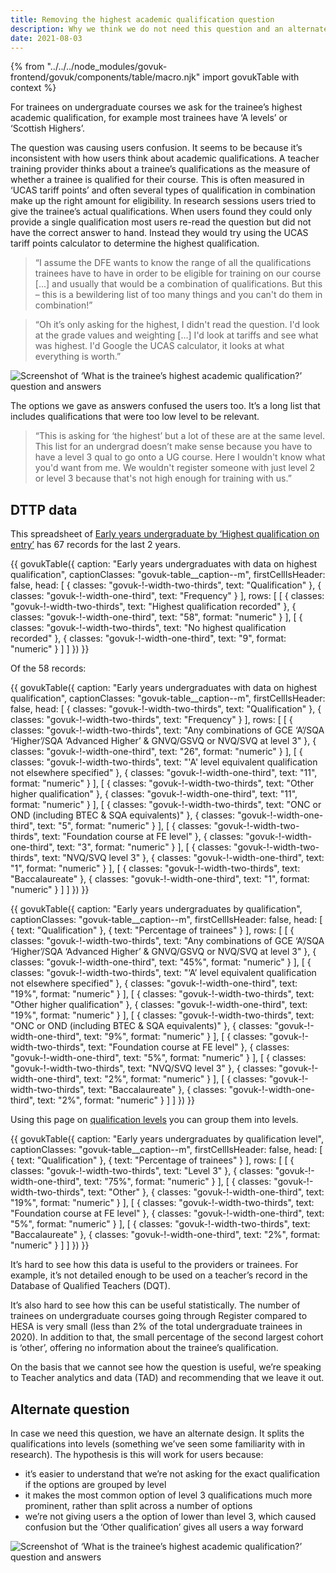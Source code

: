 ```yaml
---
title: Removing the highest academic qualification question
description: Why we think we do not need this question and an alternate design if we do.
date: 2021-08-03
---
```


{% from "../../../node_modules/govuk-frontend/govuk/components/table/macro.njk" import govukTable with context %}

For trainees on undergraduate courses we ask for the trainee’s highest academic qualification, for example most trainees have ‘A levels’ or ‘Scottish Highers’.

The question was causing users confusion. It seems to be because it’s inconsistent with how users think about academic qualifications. A teacher training provider thinks about a trainee’s qualifications as the measure of whether a trainee is qualified for their course. This is often measured in ‘UCAS tariff points’ and often several types of qualification in combination make up the right amount for eligibility. In research sessions users tried to give the trainee’s actual qualifications. When users found they could only provide a single qualification most users re-read the question but did not have the correct answer to hand. Instead they would try using the UCAS tariff points calculator to determine the highest qualification. 

> “I assume the DFE wants to know the range of all the qualifications trainees have to have in order to be eligible for training on our course [...] and usually that would be a combination of qualifications. But this – this is a bewildering list of too many things and you can't do them in combination!”

> “Oh it’s only asking for the highest, I didn't read the question. I'd look at the grade values and weighting [...] I'd look at tariffs and see what was highest. I'd Google the UCAS calculator, it looks at what everything is worth.”

![Screenshot of ‘What is the trainee’s highest academic qualification?’ question and answers](highest-academic-qualification-v1.png "Highest academic qualification — first iteration.")

The options we gave as answers confused the users too. It’s a long list that includes qualifications that were too low level to be relevant.

> “This is asking for ‘the highest’ but a lot of these are at the same level. This list for an undergrad doesn’t make sense because you have to have a level 3 qual to go onto a UG course. Here I wouldn't know what you'd want from me. We wouldn't register someone with just level 2 or level 3 because that's not high enough for training with us.”

## DTTP data

This spreadsheet of [Early years undergraduate by ‘Highest qualification on entry’](https://docs.google.com/spreadsheets/u/1/d/1fb2ialqhFKxVh8WZ8yeoeKkJrtcJNnUm/edit#gid=1730684280) has 67 records for the last 2 years.

{{ govukTable({
  caption: "Early years undergraduates with data on highest qualification",
  captionClasses: "govuk-table__caption--m",
  firstCellIsHeader: false,
  head: [
    {
      classes: "govuk-!-width-two-thirds",
      text: "Qualification"
    },
    {
      classes: "govuk-!-width-one-third",
      text: "Frequency"
    }
  ],
  rows: [
    [
      {
        classes: "govuk-!-width-two-thirds",
        text: "Highest qualification recorded"
      },
      {
        classes: "govuk-!-width-one-third",
        text: "58",
        format: "numeric"
      }
    ],
    [
      {
        classes: "govuk-!-width-two-thirds",
        text: "No highest qualification recorded"
      },
      {
        classes: "govuk-!-width-one-third",
        text: "9",
        format: "numeric"
      }
    ]
  ]
}) }}


Of the 58 records:

{{ govukTable({
  caption: "Early years undergraduates with data on highest qualification",
  captionClasses: "govuk-table__caption--m",
  firstCellIsHeader: false,
  head: [
    {
      classes: "govuk-!-width-two-thirds",
      text: "Qualification"
    },
    {
      classes: "govuk-!-width-two-thirds",
      text: "Frequency"
    }
  ],
  rows: [
    [
      {
        classes: "govuk-!-width-two-thirds",
        text: "Any combinations of GCE ‘A’/SQA ‘Higher’/SQA ‘Advanced Higher’ & GNVQ/GSVQ or NVQ/SVQ at level 3"
      },
      {
        classes: "govuk-!-width-one-third",
        text: "26",
        format: "numeric"
      }
    ],
    [
      {
        classes: "govuk-!-width-two-thirds",
        text: "'A' level equivalent qualification not elsewhere specified"
      },
      {
        classes: "govuk-!-width-one-third",
        text: "11",
        format: "numeric"
      }
    ],
    [
      {
        classes: "govuk-!-width-two-thirds",
        text: "Other higher qualification"
      },
      {
        classes: "govuk-!-width-one-third",
        text: "11",
        format: "numeric"
      }
    ],
    [
      {
        classes: "govuk-!-width-two-thirds",
        text: "ONC or OND (including BTEC & SQA equivalents)"
      },
      {
        classes: "govuk-!-width-one-third",
        text: "5",
        format: "numeric"
      }
    ],
    [
      {
        classes: "govuk-!-width-two-thirds",
        text: "Foundation course at FE level"
      },
      {
        classes: "govuk-!-width-one-third",
        text: "3",
        format: "numeric"
      }
    ],
    [
      {
        classes: "govuk-!-width-two-thirds",
        text: "NVQ/SVQ level 3"
      },
      {
        classes: "govuk-!-width-one-third",
        text: "1",
        format: "numeric"
      }
    ],
    [
      {
        classes: "govuk-!-width-two-thirds",
        text: "Baccalaureate"
      },
      {
        classes: "govuk-!-width-one-third",
        text: "1",
        format: "numeric"
      }
    ]
  ]
}) }}

{{ govukTable({
  caption: "Early years undergraduates by qualification",
  captionClasses: "govuk-table__caption--m",
  firstCellIsHeader: false,
  head: [
    {
      text: "Qualification"
    },
    {
      text: "Percentage of trainees"
    }
  ],
  rows: [
    [
      {
        classes: "govuk-!-width-two-thirds",
        text: "Any combinations of GCE ‘A’/SQA ‘Higher’/SQA ‘Advanced Higher’ & GNVQ/GSVQ or NVQ/SVQ at level 3"
      },
      {
        classes: "govuk-!-width-one-third",
        text: "45%",
        format: "numeric"
      }
    ],
    [
      {
        classes: "govuk-!-width-two-thirds",
        text: "‘A’ level equivalent qualification not elsewhere specified"
      },
      {
        classes: "govuk-!-width-one-third",
        text: "19%",
        format: "numeric"
      }
    ],
    [
      {
        classes: "govuk-!-width-two-thirds",
        text: "Other higher qualification"
      },
      {
        classes: "govuk-!-width-one-third",
        text: "19%",
        format: "numeric"
      }
    ],
    [
      {
        classes: "govuk-!-width-two-thirds",
        text: "ONC or OND (including BTEC & SQA equivalents)"
      },
      {
        classes: "govuk-!-width-one-third",
        text: "9%",
        format: "numeric"
      }
    ],
    [
      {
        classes: "govuk-!-width-two-thirds",
        text: "Foundation course at FE level"
      },
      {
        classes: "govuk-!-width-one-third",
        text: "5%",
        format: "numeric"
      }
    ],
    [
      {
        classes: "govuk-!-width-two-thirds",
        text: "NVQ/SVQ level 3"
      },
      {
        classes: "govuk-!-width-one-third",
        text: "2%",
        format: "numeric"
      }
    ],
    [
      {
        classes: "govuk-!-width-two-thirds",
        text: "Baccalaureate"
      },
      {
        classes: "govuk-!-width-one-third",
        text: "2%",
        format: "numeric"
      }
    ]
  ]
}) }}

Using this page on [qualification levels](https://www.gov.uk/what-different-qualification-levels-mean) you can group them into levels.

{{ govukTable({
  caption: "Early years undergraduates by qualification level",
  captionClasses: "govuk-table__caption--m",
  firstCellIsHeader: false,
  head: [
    {
      text: "Qualification"
    },
    {
      text: "Percentage of trainees"
    }
  ],
  rows: [
    [
      {
        classes: "govuk-!-width-two-thirds",
        text: "Level 3"
      },
      {
        classes: "govuk-!-width-one-third",
        text: "75%",
        format: "numeric"
      }
    ],
    [
      {
        classes: "govuk-!-width-two-thirds",
        text: "Other"
      },
      {
        classes: "govuk-!-width-one-third",
        text: "19%",
        format: "numeric"
      }
    ],
    [
      {
        classes: "govuk-!-width-two-thirds",
        text: "Foundation course at FE level"
      },
      {
        classes: "govuk-!-width-one-third",
        text: "5%",
        format: "numeric"
      }
    ],
    [
      {
        classes: "govuk-!-width-two-thirds",
        text: "Baccalaureate"
      },
      {
        classes: "govuk-!-width-one-third",
        text: "2%",
        format: "numeric"
      }
    ]
  ]
}) }}

It’s hard to see how this data is useful to the providers or trainees. For example, it’s not detailed enough to be used on a teacher’s record in the Database of Qualified Teachers (DQT).

It’s also hard to see how this can be useful statistically. The number of trainees on undergraduate courses going through Register compared to HESA is very small (less than 2% of the total undergraduate trainees in 2020). In addition to that, the small percentage of the second largest cohort is ‘other’, offering no information about the trainee’s qualification. 

On the basis that we cannot see how the question is useful, we’re speaking to Teacher analytics and data (TAD) and recommending that we leave it out.

## Alternate question

In case we need this question, we have an alternate design. It splits the qualifications into levels (something we’ve seen some familiarity with in research). The hypothesis is this will work for users because:

- it’s easier to understand that we’re not asking for the exact qualification if the options are grouped by level
- it makes the most common option of level 3 qualifications much more prominent, rather than split across a number of options
- we’re not giving users a the option of lower than level 3, which caused confusion but the ‘Other qualification’ gives all users a way forward

![Screenshot of ‘What is the trainee’s highest academic qualification?’ question and answers](highest-academic-qualification-v2.png "Highest academic qualification — second iteration.")
